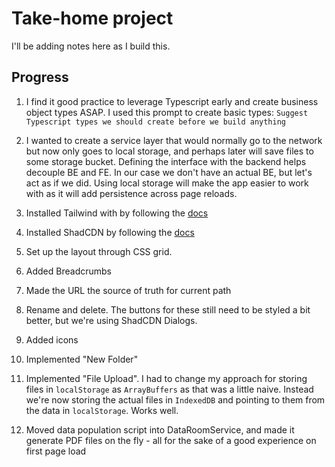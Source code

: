 # Take-home project

I'll be adding notes here as I build this.

## Progress

1. I find it good practice to leverage Typescript early and create business object types ASAP. I used this prompt to create basic types:
   `Suggest Typescript types we should create before we build anything`

2. I wanted to create a service layer that would normally go to the network but now only goes to local storage, and perhaps later will save files to some storage bucket. Defining the interface with the backend helps decouple BE and FE. In our case we don't have an actual BE, but let's act as if we did. Using local storage will make the app easier to work with as it will add persistence across page reloads.

3. Installed Tailwind with by following the [docs](https://tailwindcss.com/docs/installation/using-vite)

4. Installed ShadCDN by following the [docs](https://ui.shadcn.com/docs/installation/vite)

5. Set up the layout through CSS grid.

6. Added Breadcrumbs

7. Made the URL the source of truth for current path

8. Rename and delete. The buttons for these still need to be styled a bit better, but we're using ShadCDN Dialogs.

9. Added icons

10. Implemented "New Folder"

11. Implemented "File Upload". I had to change my approach for storing files in `localStorage` as `ArrayBuffers` as that was a little naive. Instead we're now storing the actual files in `IndexedDB` and pointing to them from the data in `localStorage`. Works well.

12. Moved data population script into DataRoomService, and made it generate PDF files on the fly - all for the sake of a good experience on first page load
